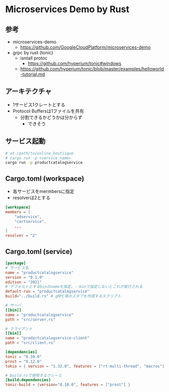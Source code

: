 # Microservices Demo by Rust

## 参考

- microservices-demo
  - https://github.com/GoogleCloudPlatform/microservices-demo
- grpc by rust (tonic)
  - isntall protoc
    - https://github.com/hyperium/tonic#windows
  - https://github.com/hyperium/tonic/blob/master/examples/helloworld-tutorial.md

## アーキテクチャ

- 1サービス1クレートとする
- Protocol Buffersは1ファイルを共有
  - 分割できるかどうかは分からず
    - できそう

## サービス起動

```sh
# at /path/to/online_boutiique
# cargo run -p <service_name>
cargo run -p productcatalogservice
```

## Cargo.toml (workspace)

- 各サービスをmermbersに指定
- resolverは2とする

```toml
[workspace]
members = [
    "adservice",
    "cartservice",
    ...
]
resolver = "2"
```

## Cargo.toml (service)

```toml
[package]
# サービス名
name = "productcatalogservice"
version = "0.1.0"
edition = "2021"
# デフォルトとするbinのnameを指定。--binで指定しないとこれが実行される
default-run = "productcatalogservice"
build="../build.rs" # gRPC用のスタブを作成するスクリプト

# サーバ
[[bin]]
name = "productcatalogservice"
path = "src/server.rs"

# クライアント
[[bin]]
name = "productcatalogservice-client"
path = "src/client.rs"

[dependencies]
tonic = "0.10.0"
prost = "0.12.0"
tokio = { version = "1.32.0", features = ["rt-multi-thread", "macros"] }

# build.rsで使用するクレーと
[build-dependencies]
tonic-build = {version="0.10.0", features = ["prost"] }
```
